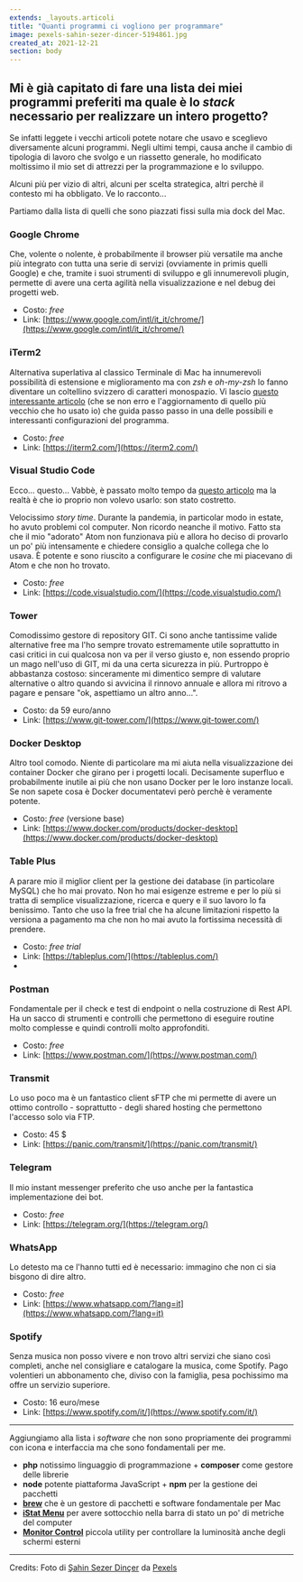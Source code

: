 ```yaml
---
extends: _layouts.articoli
title: "Quanti programmi ci vogliono per programmare"
image: pexels-sahin-sezer-dincer-5194861.jpg
created_at: 2021-12-21
section: body
---
```


## Mi è già capitato di fare una lista dei miei programmi preferiti ma quale è lo _stack_ necessario per realizzare un intero progetto?

Se infatti leggete i vecchi articoli potete notare che usavo e sceglievo diversamente alcuni programmi. Negli ultimi tempi, causa anche il cambio di tipologia di lavoro che svolgo e un riassetto generale, ho modificato moltissimo il mio set di attrezzi per la programmazione e lo sviluppo.

Alcuni più per vizio di altri, alcuni per scelta strategica, altri perchè il contesto mi ha obbligato. Ve lo racconto...

Partiamo dalla lista di quelli che sono piazzati fissi sulla mia dock del Mac.

### Google Chrome

Che, volente o nolente, è probabilmente il browser più versatile ma anche più integrato con tutta una serie di servizi (ovviamente in primis quelli Google) e che, tramite i suoi strumenti di sviluppo e gli innumerevoli plugin, permette di avere una certa agilità nella visualizzazione e nel debug dei progetti web.

- Costo: *free*
- Link: [https://www.google.com/intl/it_it/chrome/](https://www.google.com/intl/it_it/chrome/)

### iTerm2
Alternativa superlativa al classico Terminale di Mac ha innumerevoli possibilità di estensione e miglioramento ma con *zsh* e *oh-my-zsh* lo fanno diventare un coltellino svizzero di caratteri monospazio. Vi lascio [questo interessante articolo](https://chamikakasun.medium.com/iterm2-zsh-oh-my-zsh-the-most-power-full-terminal-on-macos-2021-guide-macos-big-sur-5bb498976dc9) (che se non erro e l'aggiornamento di quello più vecchio che ho usato io) che guida passo passo in una delle possibili e interessanti configurazioni del programma.

- Costo: *free*
- Link: [https://iterm2.com/](https://iterm2.com/)

### Visual Studio Code

Ecco... questo... Vabbè, è passato molto tempo da [questo articolo](http://localhost:3000/articoli/2020/05/01/i-migliori-editor-di-codice-per-la-programmazione/) ma la realtà è che io proprio non volevo usarlo: son stato costretto.

Velocissimo *story time*. Durante la pandemia, in particolar modo in estate, ho avuto problemi col computer. Non ricordo neanche il motivo. Fatto sta che il mio "adorato" Atom non funzionava più e allora ho deciso di provarlo un po' più intensamente e chiedere consiglio a qualche collega che lo usava. È potente e sono riuscito a configurare le *cosine* che mi piacevano di Atom e che non ho trovato.

- Costo: *free*
- Link: [https://code.visualstudio.com/](https://code.visualstudio.com/)

### Tower

Comodissimo gestore di repository GIT. Ci sono anche tantissime valide alternative free ma l'ho sempre trovato estremamente utile soprattutto in casi critici in cui qualcosa non va per il verso giusto e, non essendo proprio un mago nell'uso di GIT, mi da una certa sicurezza in più. Purtroppo è abbastanza costoso: sinceramente mi dimentico sempre di valutare alternative o altro quando si avvicina il rinnovo annuale e allora mi ritrovo a pagare e pensare "ok, aspettiamo un altro anno...".

- Costo: da 59 euro/anno
- Link: [https://www.git-tower.com/](https://www.git-tower.com/)

### Docker Desktop

Altro tool comodo. Niente di particolare ma mi aiuta nella visualizzazione dei container Docker che girano per i progetti locali. Decisamente superfluo e probabilmente inutile ai più che non usano Docker per le loro instanze locali. Se non sapete cosa è Docker documentatevi però perchè è veramente potente.

- Costo: *free* (versione base)
- Link: [https://www.docker.com/products/docker-desktop](https://www.docker.com/products/docker-desktop)

### Table Plus

A parare mio il miglior client per la gestione dei database (in particolare MySQL) che ho mai provato. Non ho mai esigenze estreme e per lo più si tratta di semplice visualizzazione, ricerca e query e il suo lavoro lo fa benissimo. Tanto che uso la free trial che ha alcune limitazioni rispetto la versiona a pagamento ma che non ho mai avuto la fortissima necessità di prendere.

- Costo: *free trial*
- Link: [https://tableplus.com/](https://tableplus.com/)
- 
### Postman

Fondamentale per il check e test di endpoint o nella costruzione di Rest API. Ha un sacco di strumenti e controlli che permettono di eseguire routine molto complesse e quindi controlli molto approfonditi.

- Costo: *free*
- Link: [https://www.postman.com/](https://www.postman.com/)

### Transmit

Lo uso poco ma è un fantastico client sFTP che mi permette di avere un ottimo controllo - soprattutto - degli shared hosting che permettono l'accesso solo via FTP.

- Costo: 45 $
- Link: [https://panic.com/transmit/](https://panic.com/transmit/)

### Telegram

Il mio instant messenger preferito che uso anche per la fantastica implementazione dei bot.

- Costo: *free*
- Link: [https://telegram.org/](https://telegram.org/)

### WhatsApp

Lo detesto ma ce l'hanno tutti ed è necessario: immagino che non ci sia bisgono di dire altro.

- Costo: *free*
- Link: [https://www.whatsapp.com/?lang=it](https://www.whatsapp.com/?lang=it)

### Spotify

Senza musica non posso vivere e non trovo altri servizi che siano così completi, anche nel consigliare e catalogare la musica, come Spotify. Pago volentieri un abbonamento che, diviso con la famiglia, pesa pochissimo ma offre un servizio superiore.

- Costo: 16 euro/mese
- Link: [https://www.spotify.com/it/](https://www.spotify.com/it/)

***

Aggiungiamo alla lista i *software* che non sono propriamente dei programmi con icona e interfaccia ma che sono fondamentali per me.

- **php** notissimo linguaggio di programmazione + **composer** come gestore delle librerie
- **node** potente piattaforma JavaScript + **npm** per la gestione dei pacchetti
- [**brew**](https://brew.sh/) che è un gestore di pacchetti e software fondamentale per Mac
- [**iStat Menu**](https://bjango.com/mac/istatmenus/) per avere sottocchio nella barra di stato un po' di metriche del computer
- [**Monitor Control**](https://github.com/MonitorControl/MonitorControl) piccola utility per controllare la luminosità anche degli schermi esterni

***

Credits: Foto di [Şahin Sezer Dinçer](https://www.pexels.com/it-it/@sahinsezerdincer?utm_content=attributionCopyText&utm_medium=referral&utm_source=pexels) da [Pexels](https://www.pexels.com/it-it/foto/legno-luce-pizza-rosso-5194861/?utm_content=attributionCopyText&utm_medium=referral&utm_source=pexels)